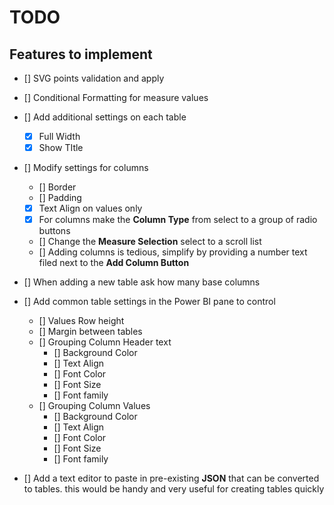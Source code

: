 # TODO

## Features to implement

- [] SVG points validation and apply
- [] Conditional Formatting for measure values
- [] Add additional settings on each table
  - [x] Full Width
  - [x] Show TItle
- [] Modify settings for columns
  - [] Border
  - [] Padding
  - [x] Text Align on values only
  - [x] For columns make the **Column Type** from select to a group of radio buttons
  - [] Change the **Measure Selection** select to a scroll list
  - [] Adding columns is tedious, simplify by providing a number text filed next to the **Add Column Button**
- [] When adding a new table ask how many base columns
- [] Add common table settings in the Power BI pane to control

  - [] Values Row height
  - [] Margin between tables
  - [] Grouping Column Header text
    - [] Background Color
    - [] Text Align
    - [] Font Color
    - [] Font Size
    - [] Font family
  - [] Grouping Column Values
    - [] Background Color
    - [] Text Align
    - [] Font Color
    - [] Font Size
    - [] Font family

- [] Add a text editor to paste in pre-existing **JSON** that can be converted to tables. this would be handy and very useful for creating tables quickly
